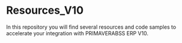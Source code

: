 # Resources_V10
In this repository you will find several resources and code samples to accelerate your integration with PRIMAVERABSS ERP V10.
